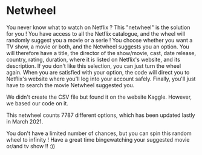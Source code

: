 # Netwheel
You never know what to watch on Netflix ? This "netwheel" is the solution for you ! You have access to all the Netflix catalogue, and the wheel will randomly suggest you a movie or a serie !
You choose whether you want a TV show, a movie or both, and the Netwheel suggests you an option. 
You will therefore have a title, the director of the show/movie, cast, date release, country, rating, duration, where it is listed on Netflix's website, and its description. 
If you don't like this selection, you can just turn the wheel again. When you are satisfied with your option, the code will direct you to Netflix's website where you'll log into your account safely. Finally, you'll just have to search the movie Netwheel suggested you.

We didn't create the CSV file but found it on the website Kaggle. However, we based our code on it.

This netwheel counts 7787 different options, which has been updated lastly in March 2021. 

You don't have a limited number of chances, but you can spin this random wheel to infinity !
Have a great time bingewatching your suggested movie or/and tv show !! :))
